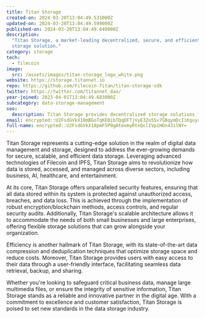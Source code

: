```yaml
---
title: Titan Storage
created-on: 2024-03-20T13:04:49.531000Z
updated-on: 2024-03-20T13:04:49.599000Z
published-on: 2024-03-20T13:04:49.640000Z
description:
  "Titan Storage, a market-leading decentralized, secure, and efficient
  storage solution."
category: storage
tech:
  - filecoin
image:
  src: /assets/images/titan-storage_logo_white.png
website: https://storage.titannet.io
repo: https://github.com/Filecoin-Titan/titan-storage-sdk
twitter: https://twitter.com/titannet_dao/
year-joined: 2023-04-01T13:04:49.683000Z
subcategory: data-storage-management
seo:
  description: Titan Storage provides decentralized storage solutions for enterprises.
email: encrypted::U2FsdGVkX18mBGoTqKE0ibTQqDFTjVyE3Zo5Sv7GBqymDcIiKguyaaBn6rK6rcwO
full-name: encrypted::U2FsdGVkX18pmF5P9gAtexmyRtnQclIVpiHOn43ilNY=
---
```


Titan Storage represents a cutting-edge solution in the realm of digital data management and storage, designed to address the ever-growing demands for secure, scalable, and efficient data storage. Leveraging advanced technologies of Filecoin and IPFS, Titan Storage aims to revolutionize how data is stored, accessed, and managed across diverse sectors, including business, AI, healthcare, and entertainment.

At its core, Titan Storage offers unparalleled security features, ensuring that all data stored within its system is protected against unauthorized access, breaches, and data loss. This is achieved through the implementation of robust encryption/blockchain methods, access controls, and regular security audits. Additionally, Titan Storage's scalable architecture allows it to accommodate the needs of both small businesses and large enterprises, offering flexible storage solutions that can grow alongside your organization.

Efficiency is another hallmark of Titan Storage, with its state-of-the-art data compression and deduplication techniques that optimize storage space and reduce costs. Moreover, Titan Storage provides users with easy access to their data through a user-friendly interface, facilitating seamless data retrieval, backup, and sharing.

Whether you're looking to safeguard critical business data, manage large multimedia files, or ensure the integrity of sensitive information, Titan Storage stands as a reliable and innovative partner in the digital age. With a commitment to excellence and customer satisfaction, Titan Storage is poised to set new standards in the data storage industry.
